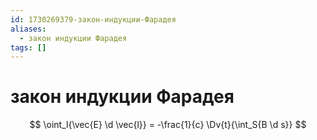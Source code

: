 ```yaml
---
id: 1730269379-закон-индукции-Фарадея
aliases:
  - закон индукции Фарадея
tags: []
---
```


# закон индукции Фарадея
$$
\oint_l{\vec{E} \d \vec{l}} = -\frac{1}{c} \Dv{t}{\int_S{B \d s}}
$$

